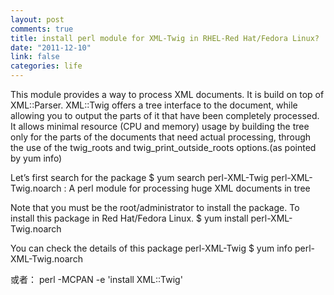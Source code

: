 ```yaml
--- 
layout: post
comments: true
title: install perl module for XML-Twig in RHEL-Red Hat/Fedora Linux?
date: "2011-12-10"
link: false
categories: life
---
```

This module provides a way to process XML documents. It is build on top of XML::Parser. XML::Twig offers a tree interface to the document, while allowing you to output the parts of it that have been completely processed. It allows minimal resource (CPU and memory) usage by building the tree only for the parts of the documents that need actual processing, through the use of the twig_roots and twig_print_outside_roots options.(as pointed by yum info)

Let’s first search for the package
$ yum search perl-XML-Twig
perl-XML-Twig.noarch : A perl module for processing huge XML documents in tree

Note that you must be the root/administrator to install the package. To install this package in Red Hat/Fedora Linux.
$ yum install perl-XML-Twig.noarch

You can check the details of this package perl-XML-Twig
$ yum info perl-XML-Twig.noarch

或者：
perl -MCPAN -e 'install XML::Twig'
